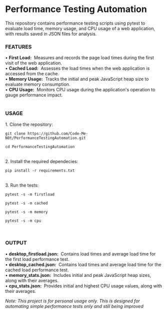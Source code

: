 # Performance Testing Automation
This repository contains performance testing scripts using pytest to evaluate load time, memory usage, and CPU usage of a web application, with results saved in JSON files for analysis.
</br>

<h3>FEATURES</h3>
• <b>First Load:</b>&nbsp Measures and records the page load times during the first visit of the web application.</br>
• <b>Cached Load:</b>&nbsp Assesses the load times when the web application is accessed from the cache.</br>
• <b>Memory Usage:</b>&nbsp Tracks the initial and peak JavaScript heap size to evaluate memory consumption.</br>
• <b>CPU Usage:</b>&nbsp Monitors CPU usage during the application's operation to gauge performance impact.
</br></br>
<h3>USAGE</h3>
1. Clone the repository:
<pre><code id="code-block">git clone https://github.com/Code-Me-N0t/PerformanceTestingAutomation.git</br>
cd PerformanceTestingAutomation</code></pre>
</br>
2. Install the required dependecies:
<pre><code id="code-block">pip install -r requirements.txt</code></pre>
</br>
3. Run the tests:
<pre><code id="code-block">pytest -s -m firstload</code></pre>
<pre><code id="code-block">pytest -s -m cached</code></pre>
<pre><code id="code-block">pytest -s -m memory</code></pre>
<pre><code id="code-block">pytest -s -m cpu</code></pre>
</br>
<h3>OUTPUT</h3>
• <b>desktop_firstload.json:</b>&nbsp Contains load times and average load time for the first load performance test.</br>
• <b>desktop_cached.json:</b>&nbsp Contains load times and average load time for the cached load performance test.</br>
• <b>memory_stats.json:</b>&nbsp Includes initial and peak JavaScript heap sizes, along with their averages.</br>
• <b>cpu_stats.json:</b>&nbsp Provides initial and highest CPU usage values, along with their averages.</br>
<i><p>Note: This project is for personal usage only. This is designed for automating simple performance tests only and still being improved</p></i></br>

